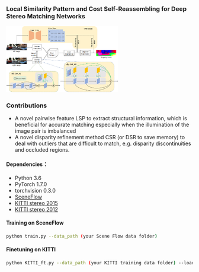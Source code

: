 ### Local Similarity Pattern and Cost Self-Reassembling for Deep Stereo Matching Networks  

<img src="figure/figure.png" width="60%" height="50%">

### Contributions
- A novel pairwise feature LSP to extract structural information, which is beneficial for accurate matching especially when the illumination of the image pair is imbalanced
- A novel disparity refinement method CSR (or DSR to save memory) to deal with outliers that are difficult to match, e.g. disparity discontinuities and occluded regions.

#### Dependencies：
- Python 3.6
- PyTorch 1.7.0
- torchvision 0.3.0
- [SceneFlow](https://lmb.informatik.uni-freiburg.de/resources/datasets/SceneFlowDatasets.en.html)
- [KITTI stereo 2015](http://www.cvlibs.net/datasets/kitti/eval_scene_flow.php?benchmark=stereo)
- [KITTI stereo 2012](http://www.cvlibs.net/datasets/kitti/eval_stereo_flow.php?benchmark=stereo)


#### Training on SceneFlow

```bash
python train.py --data_path (your Scene Flow data folder)
```

#### Finetuning on KITTI

```bash
python KITTI_ft.py --data_path (your KITTI training data folder) --load_path (the path of the model trained on SceneFlow)
```
